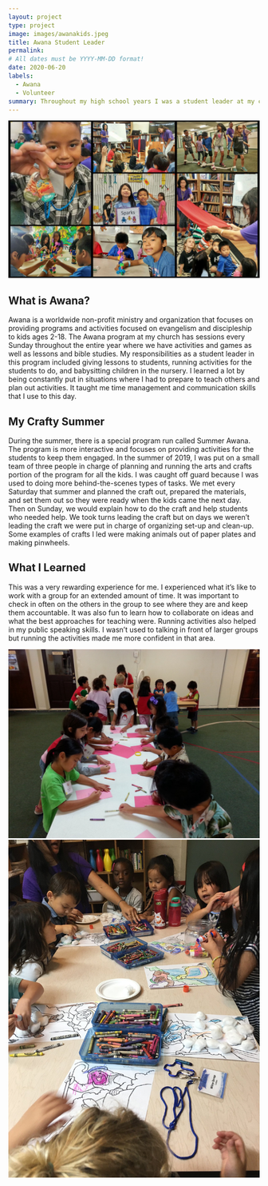 ```yaml
---
layout: project
type: project
image: images/awanakids.jpeg
title: Awana Student Leader 
permalink: 
# All dates must be YYYY-MM-DD format!
date: 2020-06-20
labels:
  - Awana
  - Volunteer
summary: Throughout my high school years I was a student leader at my church's Awana program and was tasked with leading a part of it. 
---
```

  <img class="ui large image" src="../images/awana2.jpeg">

## What is Awana? 
Awana is a worldwide non-profit ministry and organization that focuses on providing programs and activities focused on evangelism and discipleship to kids ages 2-18. The Awana program at my church has sessions every Sunday throughout the entire year where we have activities and games as well as lessons and bible studies. My responsibilities as a student leader in this program included giving lessons to students, running activities for the students to do, and babysitting children in the nursery. I learned a lot by being constantly put in situations where I had to prepare to teach others and plan out activities. It taught me time management and communication skills that I use to this day. 

## My Crafty Summer 
During the summer, there is a special program run called Summer Awana. The program is more interactive and focuses on providing activities for the students to keep them engaged. In the summer of 2019, I was put on a small team of three people in charge of planning and running the arts and crafts portion of the program for all the kids. I was caught off guard because I was used to doing more behind-the-scenes types of tasks. We met every Saturday that summer and planned the craft out, prepared the materials, and set them out so they were ready when the kids came the next day. Then on Sunday, we would explain how to do the craft and help students who needed help. We took turns leading the craft but on days we weren’t leading the craft we were put in charge of organizing set-up and clean-up. Some examples of crafts I led were making animals out of paper plates and making pinwheels. 
  
  
## What I Learned
This was a very rewarding experience for me. I experienced what it’s like to work with a group for an extended amount of time. It was important to check in often on the others in the group to see where they are and keep them accountable. It was also fun to learn how to collaborate on ideas and what the best approaches for teaching were. Running activities also helped in my public speaking skills. I wasn’t used to talking in front of larger groups but running the activities made me more confident in that area. 


<div class="ui medium images">
  <img class="ui image" src="../images/awana3.jpeg">
  <img class="ui image" src="../images/cubbies1.jpeg">
</div>
